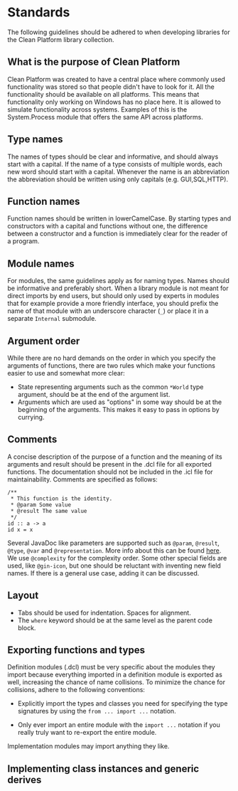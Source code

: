 # Standards

The following guidelines should be adhered to when developing libraries for the
Clean Platform library collection.

## What is the purpose of Clean Platform

Clean Platform was created to have a central place where commonly used
functionality was stored so that people didn't have to look for it. All the
functionality should be available on all platforms. This means that
functionality only working on Windows has no place here. It is allowed to
simulate functionality across systems. Examples of this is the System.Process
module that offers the same API across platforms.

## Type names 

The names of types should be clear and informative, and should always start
with a capital.  If the name of a type consists of multiple words, each new
word should start with a capital.  Whenever the name is an abbreviation the
abbreviation should be written using only capitals (e.g. GUI,SQL,HTTP).

## Function names 

Function names should be written in lowerCamelCase. By starting types and
constructors with a capital and functions without one, the difference between
a constructor and a function is immediately clear for the reader of a program.

## Module names 

For modules, the same guidelines apply as for naming types. Names should be
informative and preferably short. When a library module is not meant for direct
imports by end users, but should only used by experts in modules that for
example provide a more friendly interface, you should prefix the name of that
module with an underscore character (`_`) or place it in a separate `Internal`
submodule.

## Argument order 

While there are no hard demands on the order in which you specify the arguments
of functions, there are two rules which make your functions easier to use and
somewhat more clear:

- State representing arguments such as the common `*World` type argument,
  should be at the end of the argument list.
- Arguments which are used as "options" in some way should be at the beginning
  of the arguments. This makes it easy to pass in options by currying.

## Comments 

A concise description of the purpose of a function and the meaning of its
arguments and result should be present in the .dcl file for all exported
functions. The documentation should not be included in the .icl file for
maintainability. Comments are specified as follows:

```clean
/**
 * This function is the identity.
 * @param Some value
 * @result The same value
 */
id :: a -> a
id x = x
```

Several JavaDoc like parameters are supported such as `@param`, `@result`,
`@type`, `@var` and `@representation`. More info about this can be found
[here](https://github.com/clean-cloogle/Cloogle#clean-documentation).
We use `@complexity` for the complexity order. Some other special fields are
used, like `@gin-icon`, but one should be reluctant with inventing new field
names. If there is a general use case, adding it can be discussed.

## Layout 

- Tabs should be used for indentation. Spaces for alignment.
- The `where` keyword should be at the same level as the parent code block.

## Exporting functions and types

Definition modules (.dcl) must be very specific about the modules they import
because everything imported in a definition module is exported as well,
increasing the chance of name collisions. To minimize the chance for
collisions, adhere to the following conventions:

- Explicitly import the types and classes you need for specifying the type
  signatures by using the `from ... import ...` notation.

- Only ever import an entire module with the `import ...` notation if you
  really truly want to re-export the entire module.

Implementation modules may import anything they like.

## Implementing class instances and generic derives 

